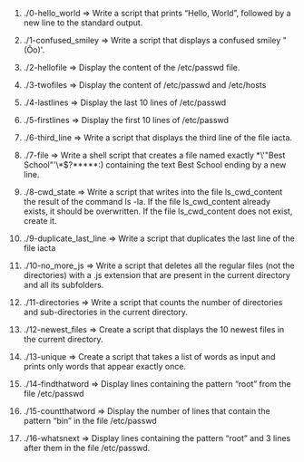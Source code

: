 1. ./0-hello_world => Write a script that prints “Hello, World”, followed by a new line to the standard output.

2. ./1-confused_smiley => Write a script that displays a confused smiley "(Ôo)'.

3. ./2-hellofile => Display the content of the /etc/passwd file.

4. ./3-twofiles => Display the content of /etc/passwd and /etc/hosts

5. ./4-lastlines => Display the last 10 lines of /etc/passwd

6. ./5-firstlines => Display the first 10 lines of /etc/passwd

7. ./6-third_line => Write a script that displays the third line of the file iacta.

8. ./7-file => Write a shell script that creates a file named exactly \*\\'"Best School"\'\\*$\?\*\*\*\*\*:) containing the text Best School ending by a new line.

9. ./8-cwd_state => Write a script that writes into the file ls_cwd_content the result of the command ls -la. If the file ls_cwd_content already exists, it should be overwritten. If the file ls_cwd_content does not exist, create it.

10. ./9-duplicate_last_line => Write a script that duplicates the last line of the file iacta

11. ./10-no_more_js => Write a script that deletes all the regular files (not the directories) with a .js extension that are present in the current directory and all its subfolders.

12. ./11-directories => Write a script that counts the number of directories and sub-directories in the current directory.

13. ./12-newest_files => Create a script that displays the 10 newest files in the current directory.

14. ./13-unique => Create a script that takes a list of words as input and prints only words that appear exactly once.

15. ./14-findthatword => Display lines containing the pattern “root” from the file /etc/passwd

16. ./15-countthatword => Display the number of lines that contain the pattern “bin” in the file /etc/passwd

17. ./16-whatsnext => Display lines containing the pattern “root” and 3 lines after them in the file /etc/passwd.
